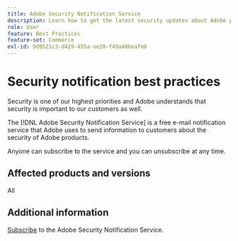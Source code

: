 ```yaml
---
title: Adobe Security Notification Service
description: Learn how to get the latest security updates about Adobe products.
role: User
feature: Best Practices
feature-set: Commerce
exl-id: 9d9521c3-d429-455a-ae28-f49a486eafe0
---
```

# Security notification best practices

Security is one of our highest priorities and Adobe understands that security is important to our customers as well.

The [!DNL Adobe Security Notification Service] is a free e-mail notification service that Adobe uses to send information to customers about the security of Adobe products.

Anyone can subscribe to the service and you can unsubscribe at any time.

## Affected products and versions

All

## Additional information

[Subscribe](https://www.adobe.com/subscription/adbeSecurityNotifications.html) to the Adobe Security Notification Service.
